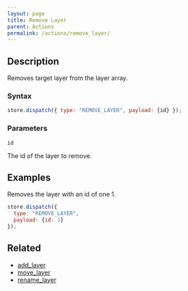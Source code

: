 ```yaml
---
layout: page
title: Remove Layer
parent: Actions
permalink: /actions/remove_layer/
---
```


## Description

Removes target layer from the layer array.

### Syntax

```js
store.dispatch({ type: "REMOVE_LAYER", payload: {id} });
```

### Parameters

`id`

The id of the layer to remove.

## Examples

Removes the layer with an id of one 1.

```js
store.dispatch({
  type: "REMOVE_LAYER",
  payload: {id: 1}
});
```

## Related

- [add_layer](./add_layer.md)
- [move_layer](./move_layer.md)
- [rename_layer](./rename_layer.md)
